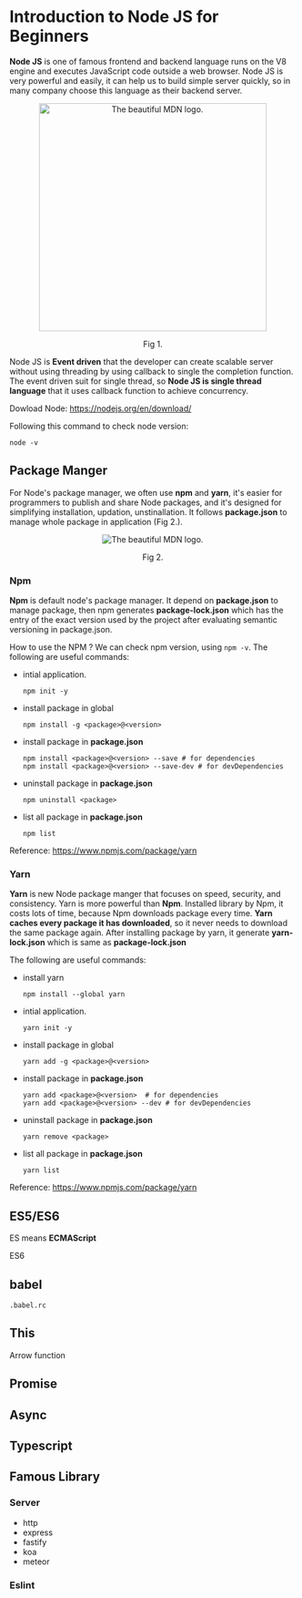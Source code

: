 # Introduction to Node JS for Beginners 
**Node JS** is one of famous frontend and backend language runs on the V8 engine and executes JavaScript code outside a web browser. Node JS is very powerful and easily, it can help us to build simple server quickly, so in many company choose this language as their backend server.

<figure align="center" style="text-align:center;">
  <img
  src="https://i.imgur.com/pBI9kZ5.png"
  width="400px" 
  alt="The beautiful MDN logo.">
    <p>Fig 1.</p>
</figure>


Node JS is **Event driven** that the developer can create scalable server without using threading by using callback to single the completion function. The event driven suit for single thread, so **Node JS is single thread language** that it uses callback function to achieve concurrency. 




Dowload Node: https://nodejs.org/en/download/

Following this command to check node version: 
```bash=
node -v
```

## Package Manger
For Node's package manager, we often use **npm** and **yarn**, it's easier for programmers to publish and share Node packages, and it's designed for simplifying installation, updation, unstinallation. It follows **package.json** to manage whole package in application (Fig 2.).

<figure style="text-align:center;">
  <img
  src="https://i.imgur.com/uSrGiPw.png"
  alt="The beautiful MDN logo.">
    <p >Fig 2.</p>
</figure>



### Npm
**Npm** is default node's package manager. It depend on **package.json** to manage package, then npm generates **package-lock.json** which has the entry of the exact version used by the project after evaluating semantic versioning in package.json.

How to use the NPM ?  We can check npm version, using `npm -v`. The following are useful commands: 
- intial application.
    ```bash=
    npm init -y 
    ```
- install package in global
    ```bash=
    npm install -g <package>@<version>
    ```
- install package in **package.json**
    ``` bash=
    npm install <package>@<version> --save # for dependencies
    npm install <package>@<version> --save-dev # for devDependencies
    ``` 
- uninstall package in **package.json**
    ```bash=
    npm uninstall <package>
    ```
- list all package in **package.json**
    ```bash=
    npm list
    ```
Reference: https://www.npmjs.com/package/yarn

### Yarn
**Yarn** is new Node package manger that focuses on speed, security, and consistency. Yarn is more powerful than **Npm**. Installed library by Npm, it costs lots of time, because Npm downloads package every time. **Yarn caches every package it has downloaded**, so it never needs to download the same package again. After installing package by yarn, it generate **yarn-lock.json** which is same as **package-lock.json**

The following are useful commands: 
- install yarn
    ```bash=
    npm install --global yarn
    ```
- intial application.
    ```bash=
    yarn init -y 
    ```
- install package in global
    ```bash=
    yarn add -g <package>@<version>
    ```
- install package in **package.json**
    ``` bash=
    yarn add <package>@<version>  # for dependencies
    yarn add <package>@<version> --dev # for devDependencies
    ``` 
- uninstall package in **package.json**
    ```bash=
    yarn remove <package>
    ```
- list all package in **package.json**
    ```bash=
    yarn list
    ```
Reference: https://www.npmjs.com/package/yarn

## ES5/ES6
ES means **ECMAScript**

ES6

## babel 

`.babel.rc`


## This 

Arrow function 
## Promise 

## Async

## Typescript 

## Famous Library

### Server 
- http
- express 
- fastify
- koa
- meteor


### Eslint 



